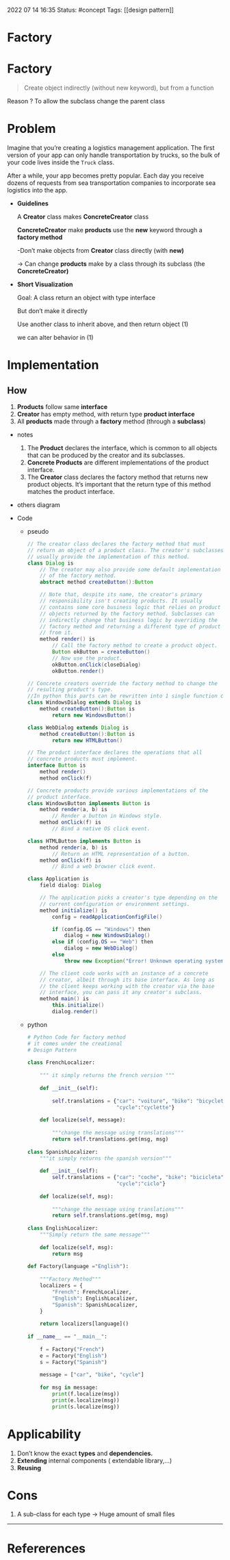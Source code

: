 2022 07 14 16:35
Status: #concept 
Tags: [[design pattern]]
# Factory

# Factory

> Create object indirectly (without new keyword), but from a function
> 

Reason ? To allow the subclass change the parent class

# Problem

Imagine that you’re creating a logistics management application. The first version of your app can only handle transportation by trucks, so the bulk of your code lives inside the `Truck` class.

After a while, your app becomes pretty popular. Each day you receive dozens of requests from sea transportation companies to incorporate sea logistics into the app.

- **Guidelines**
    
    A **Creator** class makes **ConcreteCreator** class 
    
    **ConcreteCreator** make **products** use the **new** keyword through a **factory method**
    
    -Don’t make objects from **Creator** class directly (with **new)** 
    
    → Can change **products** make by a class through its subclass  (the **ConcreteCreator)**
    
- **Short Visualization**
    
    Goal: A class return an object with type interface
    
    But don’t make it directly
    
    Use another class to inherit above, and then return object (1) 
    
    we can alter behavior in (1) 
    

# Implementation

## How

1. **Products** follow same **interface**
2. **Creator** has empty method, with return type **product interface**
3. All **products** made through a **factory** method (through a **subclass**)

- notes
    1. The **Product** declares the interface, which is common to all objects that can be produced by the creator and its subclasses.
    2. **Concrete Products** are different implementations of the product interface.
    3. The **Creator** class declares the factory method that returns new product objects. It’s important that the return type of this method matches the product interface.

- others diagram
- Code
    - pseudo
        
        ```java
        // The creator class declares the factory method that must
        // return an object of a product class. The creator's subclasses
        // usually provide the implementation of this method.
        class Dialog is
            // The creator may also provide some default implementation
            // of the factory method.
            abstract method createButton():Button
        
            // Note that, despite its name, the creator's primary
            // responsibility isn't creating products. It usually
            // contains some core business logic that relies on product
            // objects returned by the factory method. Subclasses can
            // indirectly change that business logic by overriding the
            // factory method and returning a different type of product
            // from it.
            method render() is
                // Call the factory method to create a product object.
                Button okButton = createButton()
                // Now use the product.
                okButton.onClick(closeDialog)
                okButton.render()
        
        // Concrete creators override the factory method to change the
        // resulting product's type.
        //In python this parts can be rewritten into 1 single function called Factory
        class WindowsDialog extends Dialog is
            method createButton():Button is
                return new WindowsButton()
        
        class WebDialog extends Dialog is
            method createButton():Button is
                return new HTMLButton()
        
        // The product interface declares the operations that all
        // concrete products must implement.
        interface Button is
            method render()
            method onClick(f)
        
        // Concrete products provide various implementations of the
        // product interface.
        class WindowsButton implements Button is
            method render(a, b) is
                // Render a button in Windows style.
            method onClick(f) is
                // Bind a native OS click event.
        
        class HTMLButton implements Button is
            method render(a, b) is
                // Return an HTML representation of a button.
            method onClick(f) is
                // Bind a web browser click event.
        
        class Application is
            field dialog: Dialog
        
            // The application picks a creator's type depending on the
            // current configuration or environment settings.
            method initialize() is
                config = readApplicationConfigFile()
        
                if (config.OS == "Windows") then
                    dialog = new WindowsDialog()
                else if (config.OS == "Web") then
                    dialog = new WebDialog()
                else
                    throw new Exception("Error! Unknown operating system.")
        
            // The client code works with an instance of a concrete
            // creator, albeit through its base interface. As long as
            // the client keeps working with the creator via the base
            // interface, you can pass it any creator's subclass.
            method main() is
                this.initialize()
                dialog.render()
        ```
        
    - python
        
        ```python
        # Python Code for factory method
        # it comes under the creational
        # Design Pattern
         
        class FrenchLocalizer:
         
            """ it simply returns the french version """
         
            def __init__(self):
         
                self.translations = {"car": "voiture", "bike": "bicyclette",
                                     "cycle":"cyclette"}
         
            def localize(self, message):
         
                """change the message using translations"""
                return self.translations.get(msg, msg)
         
        class SpanishLocalizer:
            """it simply returns the spanish version"""
         
            def __init__(self):
                self.translations = {"car": "coche", "bike": "bicicleta",
                                     "cycle":"ciclo"}
         
            def localize(self, msg):
         
                """change the message using translations"""
                return self.translations.get(msg, msg)
         
        class EnglishLocalizer:
            """Simply return the same message"""
         
            def localize(self, msg):
                return msg
         
        def Factory(language ="English"):
         
            """Factory Method"""
            localizers = {
                "French": FrenchLocalizer,
                "English": EnglishLocalizer,
                "Spanish": SpanishLocalizer,
            }
         
            return localizers[language]()
         
        if __name__ == "__main__":
         
            f = Factory("French")
            e = Factory("English")
            s = Factory("Spanish")
         
            message = ["car", "bike", "cycle"]
         
            for msg in message:
                print(f.localize(msg))
                print(e.localize(msg))
                print(s.localize(msg))
        ```
        

# Applicability

1.  Don’t know the exact **types** and **dependencies.**
2. **Extending** internal components ( extendable library,...) 
3. **Reusing**

# Cons

1. A sub-class for each type → Huge amount of small files








--- 
# Refererences 
